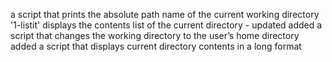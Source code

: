 a script that prints the absolute path name of the current working directory
'1-listit' displays the contents list of the current directory - updated
added a script that changes the working directory to the user’s home directory
added a script that displays current directory contents in a long format

